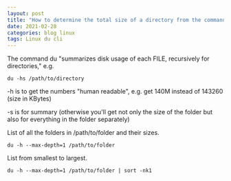 ```yaml
---
layout: post
title: "How to determine the total size of a directory from the command line"
date: 2021-02-28
categories: blog linux
tags: Linux du cli
---
```

The command du "summarizes disk usage of each FILE, recursively for directories," e.g.

```
du -hs /path/to/directory
```

-h is to get the numbers "human readable", e.g. get 140M instead of 143260 (size in KBytes)

-s is for summary (otherwise you'll get not only the size of the folder but also for everything in the folder separately)

List of all the folders in /path/to/folder and their sizes.
```
du -h --max-depth=1 /path/to/folder
```

List from smallest to largest.
```
du -h --max-depth=1 /path/to/folder | sort -nk1 
```